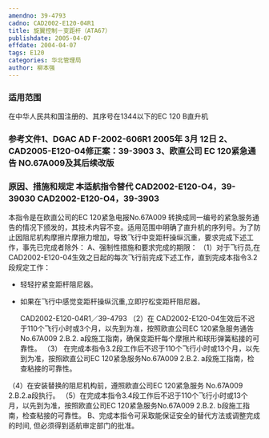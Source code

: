 ```yaml
---
amendno: 39-4793
cadno: CAD2002-E120-04R1
title: 旋翼控制－变距杆（ATA67）
publishdate: 2005-04-07
effdate: 2004-04-07
tags: E120
categories: 华北管理局
author: 柳本强
---
```


### 适用范围 
在中华人民共和国注册的、其序号在1344以下的EC 120 B直升机

<!--more-->
### 参考文件1、DGAC AD F-2002-606R1 2005年 3月 12日 2、CAD2005-E120-04修正案：39-3903 3、欧直公司 EC 120紧急通告 NO.67A009及其后续改版 

### 原因、措施和规定 本适航指令替代 CAD2002-E120-O4，39-39030  CAD2002-E120-O4，39-3903
本指令是在欧直公司的EC 120紧急电报No.67A009 转换成同一编号的紧急服务通告的情况下颁发的，其技术内容不变。适用范围中明确了直升机的序列号。为了防止因阻尼机构摩擦片摩擦力增加，导致飞行中变距杆操纵沉重，要求完成下述工作，事先已完成者除外： 
A、强制性措施和要求完成的期限： 
（1）对于飞行员,在 CAD2002-E120-04生效之日起的每次飞行前完成下述工作，直到完成本指令3.2段规定工作： 
- 轻轻拧紧变距杆阻尼器。 
- 如果在飞行中感觉变距杆操纵沉重,立即拧松变距杆阻尼器。 

  CAD2002-E120-04R1／39-4793
（2）在
CAD2002-E120-04生效后不迟于110个飞行小时或3个月，以先到为准，按照欧直公司EC 120紧急服务通告No.67A009 2.B.2. a段施工指南，确保变距杆每个摩擦片和球形弹簧粘接的可靠性。 
（3）
在完成本指令3.2段工作后不迟于110个飞行小时或13个月，以先到为准，按照欧直公司EC 120紧急服务No.67A009 2.B.2. a段施工指南，检查粘接的可靠性。

（4）在安装替换的阻尼机构前，遵照欧直公司EC 120紧急服务 No.67A009 
2.B.2.a段执行。 
（5）在完成本指令3.4段工作后不迟于110个飞行小时或13个月，以先到为准，按照欧直公司EC 120紧急服务No.67A009 2.B.2. b段施工指南，检查粘接的可靠性。
B、完成本指令可采取能保证安全的替代方法或调整完成的时间, 但必须得到适航审定部门的批准。 

